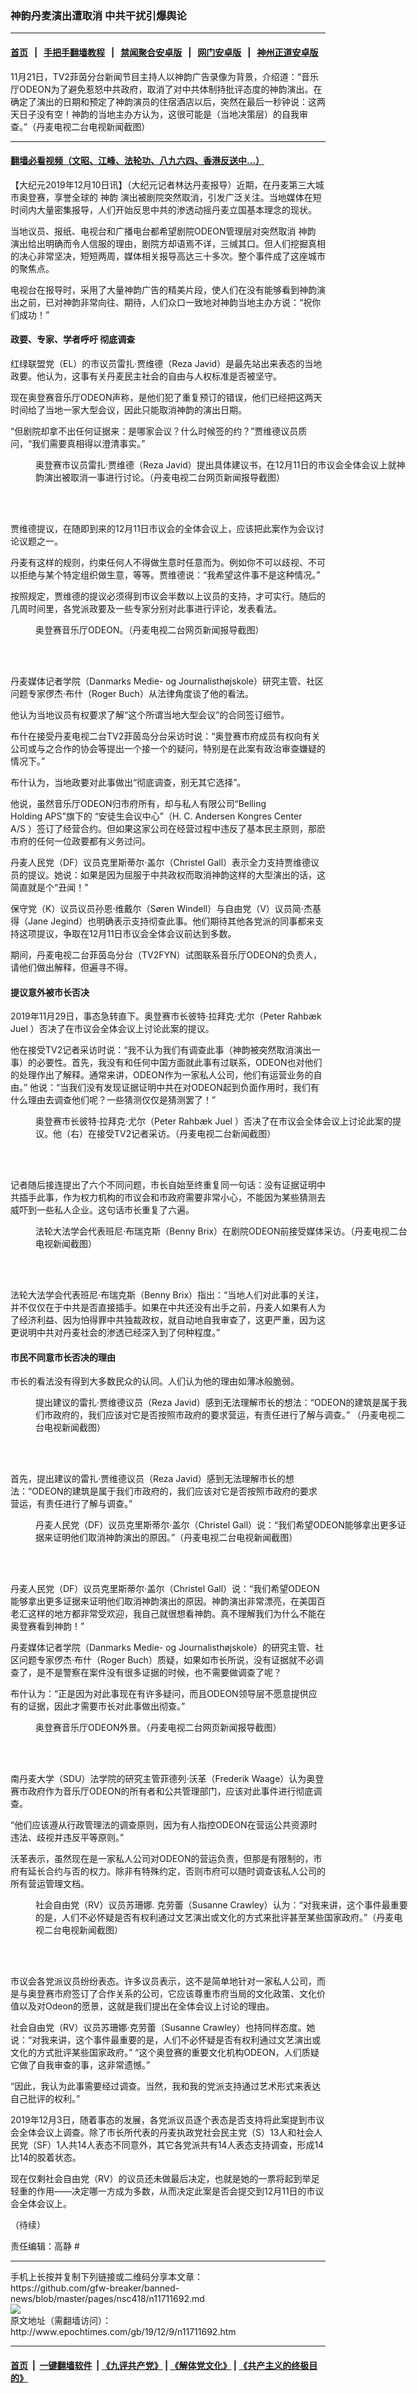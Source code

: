 ### 神韵丹麦演出遭取消 中共干扰引爆舆论
------------------------

#### [首页](https://github.com/gfw-breaker/banned-news/blob/master/README.md) &nbsp;&nbsp;|&nbsp;&nbsp; [手把手翻墙教程](https://github.com/gfw-breaker/guides/wiki) &nbsp;&nbsp;|&nbsp;&nbsp; [禁闻聚合安卓版](https://github.com/gfw-breaker/bn-android) &nbsp;&nbsp;|&nbsp;&nbsp; [网门安卓版](https://github.com/oGate2/oGate) &nbsp;&nbsp;|&nbsp;&nbsp; [神州正道安卓版](https://github.com/SzzdOgate/update) 



<div><img alt="" class="aligncenter wp-post-image" src="http://i.epochtimes.com/assets/uploads/2019/12/c29b99b30a769671b595c12681ffae3a-600x400.jpg"/>
<div class="red16 caption">
 11月21日，TV2菲茵分台新闻节目主持人以神韵广告录像为背景，介绍道：“音乐厅ODEON为了避免惹怒中共政府，取消了对中共体制持批评态度的神韵演出。在确定了演出的日期和预定了神韵演员的住宿酒店以后，突然在最后一秒钟说：这两天日子没有空！神韵的当地主办方认为，这很可能是（当地决策层）的自我审查。”（丹麦电视二台电视新闻截图）
</div>
</div><hr/>

#### [翻墙必看视频（文昭、江峰、法轮功、八九六四、香港反送中...）](https://github.com/gfw-breaker/banned-news/blob/master/pages/link3.md)

<div><p>
 【大纪元2019年12月10日讯】（大纪元记者林达丹麦报导）近期，在丹麦第三大城市奥登赛，享誉全球的
 <ok href="http://www.epochtimes.com/gb/tag/%E7%A5%9E%E9%9F%B5.html">
  神韵
 </ok>
 演出被剧院突然取消，引发广泛关注。当地媒体在短时间内大量密集报导，人们开始反思中共的渗透动摇丹麦立国基本理念的现状。
</p>
<p>
 当地议员、报纸、电视台和广播电台都希望剧院ODEON管理层对突然取消
 <ok href="http://www.epochtimes.com/gb/tag/%E7%A5%9E%E9%9F%B5.html">
  神韵
 </ok>
 演出给出明确而令人信服的理由，剧院方却语焉不详，三缄其口。但人们挖掘真相的决心非常坚决，短短两周，媒体相关报导高达三十多次。整个事件成了这座城市的聚焦点。
</p>
<p>
 电视台在报导时，采用了大量神韵广告的精美片段，使人们在没有能够看到神韵演出之前，已对神韵非常向往、期待，人们众口一致地对神韵当地主办方说：“祝你们成功！”
</p>
<p>
</p>
<h4>
 政要、专家、学者呼吁 彻底调查
</h4>
<p>
 红绿联盟党（EL）的市议员雷扎‧贾维德（Reza Javid）是最先站出来表态的当地政要。他认为，这事有关丹麦民主社会的自由与人权标准是否被坚守。
</p>
<p>
 现在奥登赛音乐厅ODEON声称，是他们犯了重复预订的错误，他们已经把这两天时间给了当地一家大型会议，因此只能取消神韵的演出日期。
</p>
<p>
 “但剧院却拿不出任何证据来：是哪家会议？什么时候签的约？”贾维德议员质问，“我们需要真相得以澄清事实。”
</p>
<figure class="wp-caption aligncenter" id="attachment_11712985" style="width: 600px">
 <ok href="http://i.epochtimes.com/assets/uploads/2019/12/2.-EL-Suggestion.jpg">
  <img alt="" class="wp-image-11712985 size-large" src="http://i.epochtimes.com/assets/uploads/2019/12/2.-EL-Suggestion-600x465.jpg"/>
 </ok>
 <br/><figcaption class="wp-caption-text">
  奥登赛市议员雷扎‧贾维德（Reza Javid）提出具体建议书，在12月11日的市议会全体会议上就神韵演出被取消一事进行讨论。（丹麦电视二台网页新闻报导截图）
 </figcaption><br/>
</figure><br/>
<p>
 贾维德提议，在随即到来的12月11日市议会的全体会议上，应该把此案作为会议讨论议题之一。
</p>
<p>
 丹麦有这样的规则，约束任何人不得做生意时任意而为。例如你不可以歧视、不可以拒绝与某个特定组织做生意，等等。贾维德说：“我希望这件事不是这种情况。”
</p>
<p>
 按照规定，贾维德的提议必须得到市议会半数以上议员的支持，才可实行。随后的几周时间里，各党派政要及一些专家分别对此事进行评论，发表看法。
</p>
<figure class="wp-caption aligncenter" id="attachment_11712747" style="width: 600px">
 <ok href="http://i.epochtimes.com/assets/uploads/2019/12/3.-Odeon_2019-11-25-1.jpeg">
  <img alt="" class="wp-image-11712747 size-large" src="http://i.epochtimes.com/assets/uploads/2019/12/3.-Odeon_2019-11-25-1-600x450.jpeg"/>
 </ok>
 <br/><figcaption class="wp-caption-text">
  奥登赛音乐厅ODEON。（丹麦电视二台网页新闻报导截图）
 </figcaption><br/>
</figure><br/>
<p>
 丹麦媒体记者学院（Danmarks Medie- og Journalisthøjskole）研究主管、社区问题专家㑩杰‧布什（Roger Buch）从法律角度谈了他的看法。
</p>
<p>
 他认为当地议员有权要求了解“这个所谓当地大型会议”的合同签订细节。
</p>
<p>
 布什在接受丹麦电视二台TV2菲茵岛分台采访时说：“奥登赛市府成员有权向有关公司或与之合作的协会等提出一个接一个的疑问，特别是在此案有政治审查嫌疑的情况下。”
</p>
<p>
 布什认为，当地政要对此事做出“彻底调查，别无其它选择”。
</p>
<p>
 他说，虽然音乐厅ODEON归市府所有，却与私人有限公司“Belling Holding APS”旗下的 “安徒生会议中心”（H. C. Andersen Kongres Center A/S ）签订了经营合约。但如果这家公司在经营过程中违反了基本民主原则，那麽市府的任何一位政要都有义务过问。
</p>
<p>
 丹麦人民党（DF）议员克里斯蒂尔‧盖尔（Christel Gall）表示全力支持贾维德议员的提议。她说：如果是因为屈服于中共政权而取消神韵这样的大型演出的话，这简直就是个“丑闻！”
</p>
<p>
 保守党（K）议员议员孙恩‧维戴尔（Søren Windell）与自由党（V）议员简‧杰基得（Jane Jegind）也明确表示支持彻查此事。他们期待其他各党派的同事都来支持这项提议，争取在12月11日市议会全体会议前达到多数。
</p>
<p>
 期间，丹麦电视二台菲茵岛分台（TV2FYN）试图联系音乐厅ODEON的负责人，请他们做出解释，但遍寻不得。
</p>
<h4>
 提议意外被市长否决
</h4>
<p>
 2019年11月29日，事态急转直下。奥登赛市长彼特‧拉拜克‧尤尔（Peter Rahbæk Juel ）否决了在市议会全体会议上讨论此案的提议。
</p>
<p>
 他在接受TV2记者采访时说：“我不认为我们有调查此事（神韵被突然取消演出一事）的必要性。首先，我没有和任何中国方面就此事有过联系，ODEON也对他们的处理作出了解释。通常来讲，ODEON作为一家私人公司，他们有运营业务的自由。” 他说：“当我们没有发现证据证明中共在对ODEON起到负面作用时，我们有什么理由去调查他们呢？一些猜测仅仅是猜测罢了！”
</p>
<figure class="wp-caption aligncenter" id="attachment_11712909" style="width: 600px">
 <ok href="http://i.epochtimes.com/assets/uploads/2019/12/4.-Borgmester-interview2-1.jpg">
  <img alt="" class="size-large wp-image-11712909" src="http://i.epochtimes.com/assets/uploads/2019/12/4.-Borgmester-interview2-1-600x397.jpg"/>
 </ok>
 <br/><figcaption class="wp-caption-text">
  奥登赛市长彼特‧拉拜克‧尤尔（Peter Rahbæk Juel ）否决了在市议会全体会议上讨论此案的提议。他（右）在接受TV2记者采访。（丹麦电视二台新闻截图）
 </figcaption><br/>
</figure><br/>
<p>
 记者随后接连提出了六个不同问题，市长自始至终重复同一句话：没有证据证明中共插手此事，作为权力机构的市议会和市政府需要非常小心，不能因为某些猜测去威吓到一些私人企业。这句话市长重复了六遍。
</p>
<figure class="wp-caption aligncenter" id="attachment_11712966" style="width: 600px">
 <ok href="http://i.epochtimes.com/assets/uploads/2019/12/5.-Benny-2.jpg">
  <img alt="" class="wp-image-11712966 size-large" src="http://i.epochtimes.com/assets/uploads/2019/12/5.-Benny-2-600x384.jpg"/>
 </ok>
 <br/><figcaption class="wp-caption-text">
  法轮大法学会代表班尼‧布瑞克斯（Benny Brix）在剧院ODEON前接受媒体采访。（丹麦电视二台电视新闻截图）
 </figcaption><br/>
</figure><br/>
<p>
 法轮大法学会代表班尼‧布瑞克斯（Benny Brix）指出：“当地人们对此事的关注，并不仅仅在于中共是否直接插手。如果在中共还没有出手之前，丹麦人如果有人为了经济利益、因为怕得罪中共独裁政权，就自动地自我审查了，这更严重，因为这更说明中共对丹麦社会的渗透已经深入到了何种程度。”
</p>
<p>
</p>
<h4>
 市民不同意市长否决的理由
</h4>
<p>
 市长的看法没有得到大多数民众的认同。人们认为他的理由如薄冰般脆弱。
</p>
<figure class="wp-caption aligncenter" id="attachment_11712990" style="width: 600px">
 <ok href="http://i.epochtimes.com/assets/uploads/2019/12/6.-EL-1.jpg">
  <img alt="" class="wp-image-11712990 size-large" src="http://i.epochtimes.com/assets/uploads/2019/12/6.-EL-1-600x385.jpg"/>
 </ok>
 <br/><figcaption class="wp-caption-text">
  提出建议的雷扎‧贾维德议员（Reza Javid）感到无法理解市长的想法：“ODEON的建筑是属于我们市政府的，我们应该对它是否按照市政府的要求营运，有责任进行了解与调查。” （丹麦电视二台电视新闻截图）
 </figcaption><br/>
</figure><br/>
<p>
 首先，提出建议的雷扎‧贾维德议员（Reza Javid）感到无法理解市长的想法：“ODEON的建筑是属于我们市政府的，我们应该对它是否按照市政府的要求营运，有责任进行了解与调查。”
</p>
<figure class="wp-caption aligncenter" id="attachment_11712995" style="width: 600px">
 <ok href="http://i.epochtimes.com/assets/uploads/2019/12/7.-DF-Christel-Gall-1.jpg">
  <img alt="" class="wp-image-11712995 size-large" src="http://i.epochtimes.com/assets/uploads/2019/12/7.-DF-Christel-Gall-1-600x352.jpg"/>
 </ok>
 <br/><figcaption class="wp-caption-text">
  丹麦人民党（DF）议员克里斯蒂尔‧盖尔（Christel Gall）说：“我们希望ODEON能够拿出更多证据来证明他们取消神韵演出的原因。”（丹麦电视二台电视新闻截图）
 </figcaption><br/>
</figure><br/>
<p>
 丹麦人民党（DF）议员克里斯蒂尔‧盖尔（Christel Gall）说：“我们希望ODEON能够拿出更多证据来证明他们取消神韵演出的原因。神韵演出非常漂亮，在美国百老汇这样的地方都非常受欢迎，我自己就很想看神韵。真不理解我们为什么不能在奥登赛看到神韵！”
</p>
<p>
 丹麦媒体记者学院（Danmarks Medie- og Journalisthøjskole）的研究主管、社区问题专家㑩杰‧布什（Roger Buch）质疑，如果如市长所说，没有证据就不必调查了，是不是警察在案件没有很多证据的时候，也不需要做调查了呢？
</p>
<p>
 布什认为：“正是因为对此事现在有许多疑问，而且ODEON领导层不愿意提供应有的证据，因此才需要市长对此事做出彻查。”
</p>
<figure class="wp-caption aligncenter" id="attachment_11712999" style="width: 600px">
 <ok href="http://i.epochtimes.com/assets/uploads/2019/12/8.-ODEON2.jpg">
  <img alt="" class="wp-image-11712999 size-large" src="http://i.epochtimes.com/assets/uploads/2019/12/8.-ODEON2-600x269.jpg"/>
 </ok>
 <br/><figcaption class="wp-caption-text">
  奥登赛音乐厅ODEON外景。（丹麦电视二台网页新闻报导截图）
 </figcaption><br/>
</figure><br/>
<p>
 南丹麦大学（SDU）法学院的研究主管菲德列‧沃革（Frederik Waage）认为奥登赛市政府作为音乐厅ODEON的所有者和公共管理部门，应该对此事件进行彻底调查。
</p>
<p>
 “他们应该遵从行政管理法的调查原则，因为有人指控ODEON在营运公共资源时违法、歧视并违反平等原则。”
</p>
<p>
 沃革表示，虽然现在是一家私人公司对ODEON的营运负责，但那是有限制的，市府有延长合约与否的权力。除非有特殊约定，否则市府可以随时调查该私人公司的所有营运管理文档。
</p>
<figure class="wp-caption aligncenter" id="attachment_11713001" style="width: 600px">
 <ok href="http://i.epochtimes.com/assets/uploads/2019/12/9.-RV-1.jpg">
  <img alt="" class="wp-image-11713001 size-large" src="http://i.epochtimes.com/assets/uploads/2019/12/9.-RV-1-600x380.jpg"/>
 </ok>
 <br/><figcaption class="wp-caption-text">
  社会自由党（RV）议员苏珊娜. 克劳蕾（Susanne Crawley）认为：“对我来讲，这个事件最重要的是，人们不必怀疑是否有权利通过文艺演出或文化的方式来批评甚至某些国家政府。”（丹麦电视二台电视新闻截图）
 </figcaption><br/>
</figure><br/>
<p>
 市议会各党派议员纷纷表态。许多议员表示，这不是简单地针对一家私人公司，而是与奥登赛市府签订了合作关系的公司，它应该尊重市府当局的文化政策、文化价值以及对Odeon的愿景，这就是我们提出在全体会议上讨论的理由。
</p>
<p>
 社会自由党（RV）议员苏珊娜‧克劳蕾（Susanne Crawley）也持同样态度。她说：“对我来讲，这个事件最重要的是，人们不必怀疑是否有权利通过文艺演出或文化的方式批评某些国家政府。” “这个奥登赛的重要文化机构ODEON，人们质疑它做了自我审查的事，这非常遗憾。”
</p>
<p>
 “因此，我认为此事需要经过调查。当然，我和我的党派支持通过艺术形式来表达自己批评的权利。”
</p>
<p>
 2019年12月3日，随着事态的发展，各党派议员逐个表态是否支持将此案提到市议会全体会议上调查。除了市长所代表的丹麦执政党社会民主党（S）13人和社会人民党（SF）1人共14人表态不同意外，其它各党派共有14人表态支持调查，形成14比14的胶着状态。
</p>
<p>
 现在仅剩社会自由党（RV）的议员还未做最后决定，也就是她的一票将起到举足轻重的作用——决定哪一方成为多数，从而决定此案是否会提交到12月11日的市议会全体会议上。
</p>
<p>
 （待续）
</p>
<p>
 责任编辑：高静 #
</p>
</div>
<hr/>
手机上长按并复制下列链接或二维码分享本文章：<br/>
https://github.com/gfw-breaker/banned-news/blob/master/pages/nsc418/n11711692.md <br/>
<a href='https://github.com/gfw-breaker/banned-news/blob/master/pages/nsc418/n11711692.md'><img src='https://github.com/gfw-breaker/banned-news/blob/master/pages/nsc418/n11711692.md.png'/></a> <br/>
原文地址（需翻墙访问）：http://www.epochtimes.com/gb/19/12/9/n11711692.htm


------------------------
#### [首页](https://github.com/gfw-breaker/banned-news/blob/master/README.md) &nbsp;|&nbsp; [一键翻墙软件](https://github.com/gfw-breaker/nogfw/blob/master/README.md) &nbsp;| [《九评共产党》](https://github.com/gfw-breaker/9ping.md/blob/master/README.md#九评之一评共产党是什么) | [《解体党文化》](https://github.com/gfw-breaker/jtdwh.md/blob/master/README.md) | [《共产主义的终极目的》](https://github.com/gfw-breaker/gczydzjmd.md/blob/master/README.md)


<img src='http://gfw-breaker.win/banned-news/pages/nsc418/n11711692.md' width='0px' height='0px'/>